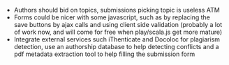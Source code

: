 - Authors should bid on topics, submissions picking topic is useless ATM
- Forms could be nicer with some javascript, such as by replacing the save buttons by ajax calls and using client side validation (probably a lot of work now, and will come for free when play/scala.js get more mature)
- Integrate external services such iThenticate and Docoloc for plagiarism detection, use an authorship database to help detecting conflicts and a pdf metadata extraction tool to help filling the submission form
